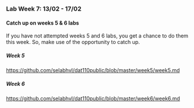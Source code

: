 ### Lab Week 7: 13/02 - 17/02

#### Catch up on weeks 5 & 6 labs

If you have not attempted weeks 5 and 6 labs, you get a chance to do them this week. So, make use of the opportunity to catch up.

##### Week 5

https://github.com/selabhvl/dat110public/blob/master/week5/week5.md


##### Week 6

https://github.com/selabhvl/dat110public/blob/master/week6/week6.md
